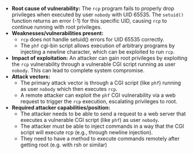 - **Root cause of vulnerability:** The `rcp` program fails to properly drop privileges when executed by user `nobody` with UID 65535. The `setuid()` function returns an error (-1) for this specific UID, causing `rcp` to continue running with root privileges.
- **Weaknesses/vulnerabilities present:**
    - `rcp` does not handle setuid() errors for UID 65535 correctly.
    - The `phf` cgi-bin script allows execution of arbitrary programs by injecting a newline character, which can be exploited to run `rcp`.
- **Impact of exploitation:** An attacker can gain root privileges by exploiting the `rcp` vulnerability through a vulnerable CGI script running as user `nobody`. This can lead to complete system compromise.
- **Attack vectors:**
    - The primary attack vector is through a CGI script (like `phf`) running as user `nobody` which then executes `rcp`.
    - A remote attacker can exploit the `phf` CGI vulnerability via a web request to trigger the `rcp` execution, escalating privileges to root.
- **Required attacker capabilities/position:**
    - The attacker needs to be able to send a request to a web server that executes a vulnerable CGI script (like `phf`) as user `nobody`.
    - The attacker must be able to inject commands in a way that the CGI script will execute rcp (e.g., through newline injection).
    - They need to have a method to execute commands remotely after getting root (e.g. with rsh or similar)